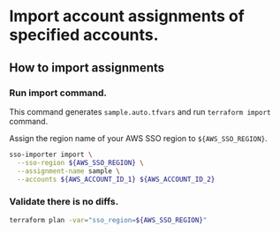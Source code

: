 # Import account assignments of specified accounts.

## How to import assignments

### Run import command.
This command generates `sample.auto.tfvars` and run `terraform import` command.

Assign the region name of your AWS SSO region to `${AWS_SSO_REGION}`.

```bash
sso-importer import \
  --sso-region ${AWS_SSO_REGION} \
  --assignment-name sample \
  --accounts ${AWS_ACCOUNT_ID_1} ${AWS_ACCOUNT_ID_2}
```

### Validate there is no diffs.

```bash
terraform plan -var="sso_region=${AWS_SSO_REGION}"
```

